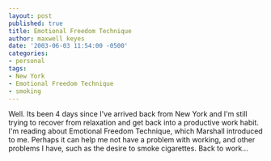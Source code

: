 ```yaml
---
layout: post
published: true
title: Emotional Freedom Technique
author: maxwell keyes
date: '2003-06-03 11:54:00 -0500'
categories:
- personal
tags:
- New York
- Emotional Freedom Technique
- smoking
---
```


Well. Its been 4 days since I've arrived back from New York and I'm still trying
to recover from relaxation and get back into a productive work habit. I'm
reading about Emotional Freedom Technique, which Marshall introduced to me.
Perhaps it can help me not have a problem with working, and other problems I
have, such as the desire to smoke cigarettes. Back to work...

